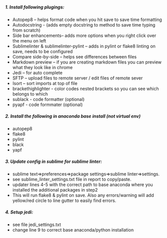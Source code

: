 ##### 1. Install following plugings:

* Autopep8 – helps format code when you hit save to save time formatting
* Autodocstring -  (adds empty docstring to method to save time typing from scratch)
* Side bar enhancements– adds more options when you right click over the menu on left
* Sublimelinter & sublimelinter-pylint – adds in pylint or flake8 linting on save, needs to be configured
* Compare side-by-side – helps see differences between files
* Markdown preview – if you are creating markdown files you can preview what they look like in chrome
* Jedi – for auto complete
* SFTP – upload files to remote server / edit files of remote sever
* Isort – sort imports at top of file
* brackethighlighter - color codes nested brackets so you can see which belongs to which
* sublack - code formatter (optional)
* pyapf - code formmater (optional)


##### 2. Install the following in anaconda base install (not virtual env)
* autopep8
* flake8
* pylint
* black
* yapf

##### 3. Update config in sublime for sublime linter:
* sublime text=>preferences=>package settings=>sublime linter=>settings.
* see sublime_linter_settings.txt file in report to copy/paste.
* updater lines 4-5 with the correct path to base anaconda where you installed the additional packages in step2
* This will run flake8 & pylint on save.  Also any errors/warning will add yellow/red circle to line gutter to easily find errors.

##### 4. Setup jedi:
* see file jedi_settings.txt
* change line 9 to correct base anaconda/python installation
